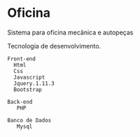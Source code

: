 # Oficina

Sistema para oficina mecânica e autopeças


Tecnologia de desenvolvimento.

    Front-end
      Html
      Css
      Javascript
      Jquery.1.11.3
      Bootstrap

    Back-end
       PHP
        
    Banco de Dados
       Mysql
   
   
   
   
